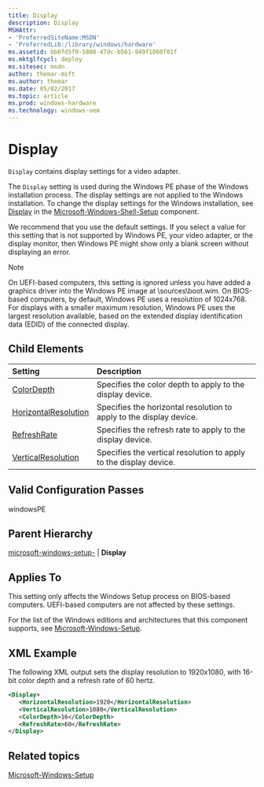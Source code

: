 ```yaml
---
title: Display
description: Display
MSHAttr:
- 'PreferredSiteName:MSDN'
- 'PreferredLib:/library/windows/hardware'
ms.assetid: bb6fd5f9-5888-47dc-b561-949f1860f01f
ms.mktglfcycl: deploy
ms.sitesec: msdn
author: themar-msft
ms.author: themar
ms.date: 05/02/2017
ms.topic: article
ms.prod: windows-hardware
ms.technology: windows-oem
---
```

# Display

`Display` contains display settings for a video adapter.

The `Display` setting is used during the Windows PE phase of the Windows installation process. The display settings are not applied to the Windows installation. To change the display settings for the Windows installation, see [Display](microsoft-windows-shell-setup-display.md) in the [Microsoft-Windows-Shell-Setup](microsoft-windows-shell-setup.md) component.

We recommend that you use the default settings. If you select a value for this setting that is not supported by Windows PE, your video adapter, or the display monitor, then Windows PE might show only a blank screen without displaying an error.

> [!Note]
> On UEFI-based computers, this setting is ignored unless you have added a graphics driver into the Windows PE image at \\sources\\boot.wim.
> On BIOS-based computers, by default, Windows PE uses a resolution of 1024x768. For displays with a smaller maximum resolution, Windows PE uses the largest resolution available, based on the extended display identification data (EDID) of the connected display.

## Child Elements

| Setting                 | Description                                                                           |
|:------------------------|:--------------------------------------------------------------------------------------|
| [ColorDepth](microsoft-windows-setup-display-colordepth.md) | Specifies the color depth to apply to the display device. |
| [HorizontalResolution](microsoft-windows-setup-display-horizontalresolution.md) | Specifies the horizontal resolution to apply to the display device. |
| [RefreshRate](microsoft-windows-setup-display-refreshrate.md) | Specifies the refresh rate to apply to the display device. |
| [VerticalResolution](microsoft-windows-setup-display-verticalresolution.md) | Specifies the vertical resolution to apply to the display device. |

## Valid Configuration Passes

windowsPE

## Parent Hierarchy

[microsoft-windows-setup-](microsoft-windows-setup.md) | **Display**

## Applies To

This setting only affects the Windows Setup process on BIOS-based computers. UEFI-based computers are not affected by these settings.

For the list of the Windows editions and architectures that this component supports, see [Microsoft-Windows-Setup](microsoft-windows-setup.md).

## XML Example

The following XML output sets the display resolution to 1920x1080, with 16-bit color depth and a refresh rate of 60 hertz.

```XML
<Display>
   <HorizontalResolution>1920</HorizontalResolution>
   <VerticalResolution>1080</VerticalResolution>
   <ColorDepth>16</ColorDepth>
   <RefreshRate>60</RefreshRate>
</Display>
```

## Related topics

[Microsoft-Windows-Setup](microsoft-windows-setup.md)
